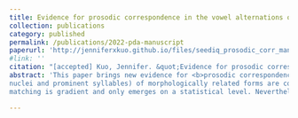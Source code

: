 ```yaml
---
title: Evidence for prosodic correspondence in the vowel alternations of Tgdaya Seediq
collection: publications
category: published
permalink: /publications/2022-pda-manuscript
paperurl: 'http://jenniferxkuo.github.io/files/seediq_prosodic_corr_manuscript_web.pdf'
#link: ''
citation: "[accepted] Kuo, Jennifer. &quot;Evidence for prosodic correspondence in the vowel alternations of Tgdaya Seediq.&quot; To appear in <i>Phonological Data and Analysis</i>."
abstract: 'This paper brings new evidence for <b>prosodic correspondence</b>, where prosodic units (e.g. main-stressed
nuclei and prominent syllables) of morphologically related forms are compared. Since prosodic correspondence was formalized in Crosswhite’s (1998) analysis of Chamorro, it has received almost no empirical discussion. I argue that Tgdaya Seediq (Austronesian, Atayalic) has vowel alternations which should be analyzed using prosodic correspondence. In Seediq, stem and suffixed forms tend to share the same stressed syllable nucleus. This <b>vowel matching</b> pattern cannot be explained as surface harmony, but it can be explained as the result of a constraint enforcing vowel identity of main-stressed nuclei in morphologically related forms. Unlike the categorical alternations analyzed by Crosswhite (1998), Seediq vowel
matching is gradient and only emerges on a statistical level. Nevertheless, prosodic correspondence appears to be active in the synchronic grammar of Seediq; in a production experiment, speakers applied vowel matching to novel forms, and even over-generalized it to environments not predicted by lexical statistics. Vowel matching is modeled in Maximum Entropy Harmonic Grammar (Goldwater & Johnson 2003), a stochastic variant of OT. I use prosodic correspondence to model vowel matching, and Zuraw’s (2000) dual listing approach to capture the discrepancy between lexical and experimental results.'

---
```

